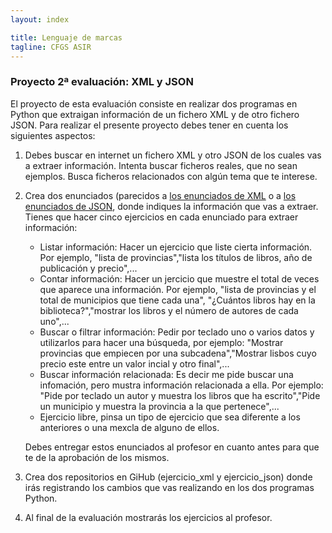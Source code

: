 ```yaml
---
layout: index

title: Lenguaje de marcas
tagline: CFGS ASIR
---
```


### Proyecto 2ª evaluación: XML y JSON

El proyecto de esta evaluación consiste en realizar dos programas en Python que extraigan información de un fichero XML y de otro fichero JSON. Para realizar el presente proyecto debes tener en cuenta los siguientes aspectos:

1. Debes buscar en internet un fichero XML y otro JSON de los cuales vas a extraer información. Intenta buscar ficheros reales, que no sean ejemplos. Busca ficheros relacionados con algún tema que te interese.
2. Crea dos enunciados (parecidos a [los enunciados de XML](http://dit.gonzalonazareno.org/moodle/mod/page/view.php?id=3037) o a [los enunciados de JSON](json1), donde indiques la información que vas a extraer. Tienes que hacer cinco ejercicios en cada enunciado para extraer información:

	* Listar información: Hacer un ejercicio que liste cierta información. Por ejemplo, "lista de provincias","lista los títulos de libros, año de publicación y precio",...
	* Contar información: Hacer un jercicio que muestre el total de veces que aparece una información. Por ejemplo, "lista de provincias y el total de municipios que tiene cada una", "¿Cuántos libros hay en la biblioteca?","mostrar los libros y el número de autores de cada uno",...
	* Buscar o filtrar información: Pedir por teclado uno o varios datos y utilizarlos para hacer una búsqueda, por ejemplo: "Mostrar provincias que empiecen por una subcadena","Mostrar lisbos cuyo precio este entre un valor incial y otro final",...
	* Buscar información relacionada: Es decir me pide buscar una infomación, pero mustra información relacionada a ella. Por ejemplo: "Pide por teclado un autor y muestra los libros que ha escrito","Pide un municipio y muestra la provincia a la que pertenece",...
	* Ejercicio libre, pinsa un tipo de ejercicio que sea diferente a los anteriores o una mexcla de alguno de ellos.

	Debes entregar estos enunciados al profesor en cuanto antes para que te de la aprobación de los mismos.
3. Crea dos repositorios en GiHub (ejercicio_xml y ejercicio_json) donde irás registrando los cambios que vas realizando en los dos programas Python.
4. Al final de la evaluación mostrarás los ejercicios al profesor.

